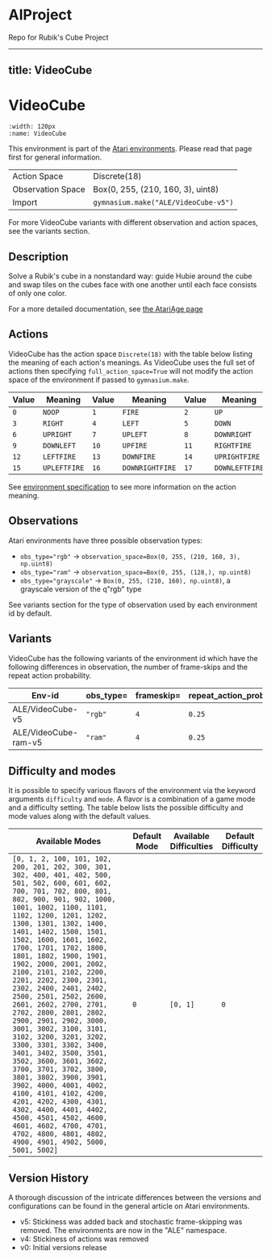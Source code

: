 # AIProject
Repo for Rubik's Cube Project

---
title: VideoCube
---

# VideoCube

```{figure} ../_static/videos/environments/video_cube.gif
:width: 120px
:name: VideoCube
```

This environment is part of the <a href='..'>Atari environments</a>. Please read that page first for general information.

|                   |                                      |
|-------------------|--------------------------------------|
| Action Space      | Discrete(18)                         |
| Observation Space | Box(0, 255, (210, 160, 3), uint8)    |
| Import            | `gymnasium.make("ALE/VideoCube-v5")` |

For more VideoCube variants with different observation and action spaces, see the variants section.

## Description

Solve a Rubik's cube in a nonstandard way: guide Hubie around the cube and swap tiles on the cubes face with one another until each face consists of only one color.

For a more detailed documentation, see [the AtariAge page](https://atariage.com/manual_html_page.php?SoftwareLabelID=974)

## Actions

VideoCube has the action space `Discrete(18)` with the table below listing the meaning of each action's meanings.
As VideoCube uses the full set of actions then specifying `full_action_space=True` will not modify the action space of the environment if passed to `gymnasium.make`.

| Value   | Meaning      | Value   | Meaning         | Value   | Meaning        |
|---------|--------------|---------|-----------------|---------|----------------|
| `0`     | `NOOP`       | `1`     | `FIRE`          | `2`     | `UP`           |
| `3`     | `RIGHT`      | `4`     | `LEFT`          | `5`     | `DOWN`         |
| `6`     | `UPRIGHT`    | `7`     | `UPLEFT`        | `8`     | `DOWNRIGHT`    |
| `9`     | `DOWNLEFT`   | `10`    | `UPFIRE`        | `11`    | `RIGHTFIRE`    |
| `12`    | `LEFTFIRE`   | `13`    | `DOWNFIRE`      | `14`    | `UPRIGHTFIRE`  |
| `15`    | `UPLEFTFIRE` | `16`    | `DOWNRIGHTFIRE` | `17`    | `DOWNLEFTFIRE` |

See [environment specification](../env-spec) to see more information on the action meaning.

## Observations

Atari environments have three possible observation types:

- `obs_type="rgb"` -> `observation_space=Box(0, 255, (210, 160, 3), np.uint8)`
- `obs_type="ram"` -> `observation_space=Box(0, 255, (128,), np.uint8)`
- `obs_type="grayscale"` -> `Box(0, 255, (210, 160), np.uint8)`, a grayscale version of the q"rgb" type

See variants section for the type of observation used by each environment id by default.

## Variants

VideoCube has the following variants of the environment id which have the following differences in observation,
the number of frame-skips and the repeat action probability.

| Env-id               | obs_type=   | frameskip=   | repeat_action_probability=   |
|----------------------|-------------|--------------|------------------------------|
| ALE/VideoCube-v5     | `"rgb"`     | `4`          | `0.25`                       |
| ALE/VideoCube-ram-v5 | `"ram"`     | `4`          | `0.25`                       |

## Difficulty and modes

It is possible to specify various flavors of the environment via the keyword arguments `difficulty` and `mode`.
A flavor is a combination of a game mode and a difficulty setting. The table below lists the possible difficulty and mode values
along with the default values.

| Available Modes                                                                                                                                                                                                                                                                                                                                                                                                                                                                                                                                                                                                                                                                                                                                                                                                                                                                                                      | Default Mode   | Available Difficulties   | Default Difficulty   |
|----------------------------------------------------------------------------------------------------------------------------------------------------------------------------------------------------------------------------------------------------------------------------------------------------------------------------------------------------------------------------------------------------------------------------------------------------------------------------------------------------------------------------------------------------------------------------------------------------------------------------------------------------------------------------------------------------------------------------------------------------------------------------------------------------------------------------------------------------------------------------------------------------------------------|----------------|--------------------------|----------------------|
| `[0, 1, 2, 100, 101, 102, 200, 201, 202, 300, 301, 302, 400, 401, 402, 500, 501, 502, 600, 601, 602, 700, 701, 702, 800, 801, 802, 900, 901, 902, 1000, 1001, 1002, 1100, 1101, 1102, 1200, 1201, 1202, 1300, 1301, 1302, 1400, 1401, 1402, 1500, 1501, 1502, 1600, 1601, 1602, 1700, 1701, 1702, 1800, 1801, 1802, 1900, 1901, 1902, 2000, 2001, 2002, 2100, 2101, 2102, 2200, 2201, 2202, 2300, 2301, 2302, 2400, 2401, 2402, 2500, 2501, 2502, 2600, 2601, 2602, 2700, 2701, 2702, 2800, 2801, 2802, 2900, 2901, 2902, 3000, 3001, 3002, 3100, 3101, 3102, 3200, 3201, 3202, 3300, 3301, 3302, 3400, 3401, 3402, 3500, 3501, 3502, 3600, 3601, 3602, 3700, 3701, 3702, 3800, 3801, 3802, 3900, 3901, 3902, 4000, 4001, 4002, 4100, 4101, 4102, 4200, 4201, 4202, 4300, 4301, 4302, 4400, 4401, 4402, 4500, 4501, 4502, 4600, 4601, 4602, 4700, 4701, 4702, 4800, 4801, 4802, 4900, 4901, 4902, 5000, 5001, 5002]` | `0`            | `[0, 1]`                 | `0`                  |

## Version History

A thorough discussion of the intricate differences between the versions and configurations can be found in the general article on Atari environments.

* v5: Stickiness was added back and stochastic frame-skipping was removed. The environments are now in the "ALE" namespace.
* v4: Stickiness of actions was removed
* v0: Initial versions release
